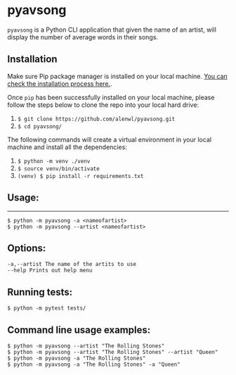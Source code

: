 # pyavsong

`pyavsong` is a Python CLI application that given the name of an artist, will display the number of average words in their songs. 

## Installation

Make sure Pip package manager is installed on your local machine. [You can check the installation process here.](https://pypi.org/project/pip/).

Once `pip` has been successfully installed on your local machine, please follow the steps below to clone the repo into your local hard drive: 
1. `$ git clone https://github.com/alenwl/pyavsong.git`
2. `$ cd pyavsong/`

The following commands will create a virtual environment in your local machine and install all the dependencies:

1. `$ python -m venv ./venv`
2. `$ source venv/bin/activate`
3. `(venv) $ pip install -r requirements.txt`

## Usage:
-------------

    $ python -m pyavsong -a <nameofartist>
    $ python -m pyavsong --artist <nameofartist>

Options:
-------------

    -a,--artist The name of the artits to use
    --help Prints out help menu

Running tests:
--------------

    $ python -m pytest tests/

Command line usage examples:
-------------

    $ python -m pyavsong --artist "The Rolling Stones"
    $ python -m pyavsong --artist "The Rolling Stones" --artist "Queen"
    $ python -m pyavsong -a "The Rolling Stones"
    $ python -m pyavsong -a "The Rolling Stones" -a "Queen"
